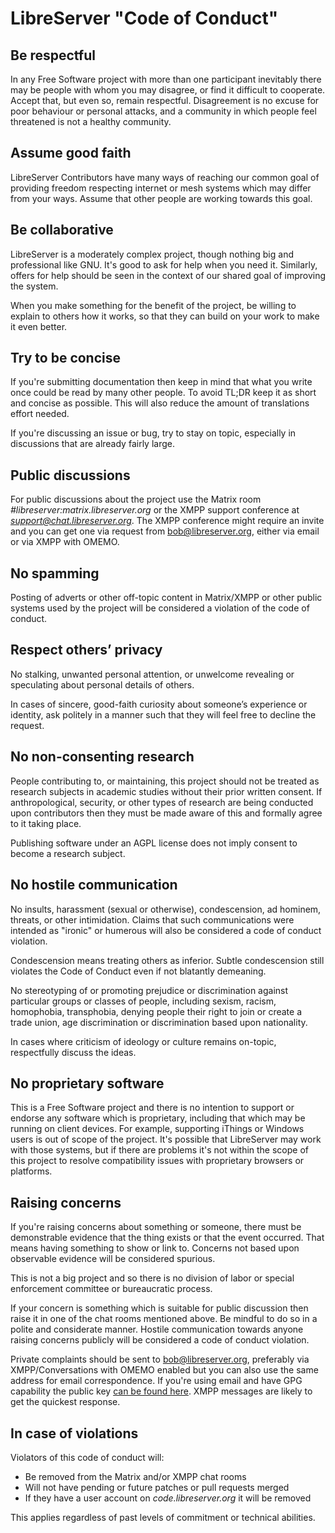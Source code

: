 # LibreServer "Code of Conduct"

## Be respectful

In any Free Software project with more than one participant inevitably there may be people with whom you may disagree, or find it difficult to cooperate. Accept that, but even so, remain respectful. Disagreement is no excuse for poor behaviour or personal attacks, and a community in which people feel threatened is not a healthy community.

## Assume good faith

LibreServer Contributors have many ways of reaching our common goal of providing freedom respecting internet or mesh systems which may differ from your ways. Assume that other people are working towards this goal.

## Be collaborative

LibreServer is a moderately complex project, though nothing big and professional like GNU. It's good to ask for help when you need it. Similarly, offers for help should be seen in the context of our shared goal of improving the system.

When you make something for the benefit of the project, be willing to explain to others how it works, so that they can build on your work to make it even better.

## Try to be concise

If you're submitting documentation then keep in mind that what you write once could be read by many other people. To avoid TL;DR keep it as short and concise as possible. This will also reduce the amount of translations effort needed.

If you're discussing an issue or bug, try to stay on topic, especially in discussions that are already fairly large.

## Public discussions

For public discussions about the project use the Matrix room *#libreserver:matrix.libreserver.org* or the XMPP support conference at *support@chat.libreserver.org*. The XMPP conference might require an invite and you can get one via request from bob@libreserver.org, either via email or via XMPP with OMEMO.

## No spamming

Posting of adverts or other off-topic content in Matrix/XMPP or other public systems used by the project will be considered a violation of the code of conduct.

## Respect others’ privacy

No stalking, unwanted personal attention, or unwelcome revealing or speculating about personal details of others.

In cases of sincere, good-faith curiosity about someone’s experience or identity, ask politely in a manner such that they will feel free to decline the request.

## No non-consenting research

People contributing to, or maintaining, this project should not be treated as research subjects in academic studies without their prior written consent. If anthropological, security, or other types of research are being conducted upon contributors then they must be made aware of this and formally agree to it taking place.

Publishing software under an AGPL license does not imply consent to become a research subject.

## No hostile communication

No insults, harassment (sexual or otherwise), condescension, ad hominem, threats, or other intimidation. Claims that such communications were intended as "ironic" or humerous will also be considered a code of conduct violation.

Condescension means treating others as inferior. Subtle condescension still violates the Code of Conduct even if not blatantly demeaning.

No stereotyping of or promoting prejudice or discrimination against particular groups or classes of people, including sexism, racism, homophobia, transphobia, denying people their right to join or create a trade union, age discrimination or discrimination based upon nationality.

In cases where criticism of ideology or culture remains on-topic, respectfully discuss the ideas.

## No proprietary software

This is a Free Software project and there is no intention to support or endorse any software which is proprietary, including that which may be running on client devices. For example, supporting iThings or Windows users is out of scope of the project. It's possible that LibreServer may work with those systems, but if there are problems it's not within the scope of this project to resolve compatibility issues with proprietary browsers or platforms.

## Raising concerns

If you're raising concerns about something or someone, there must be demonstrable evidence that the thing exists or that the event occurred. That means having something to show or link to. Concerns not based upon observable evidence will be considered spurious.

This is not a big project and so there is no division of labor or special enforcement committee or bureaucratic process.

If your concern is something which is suitable for public discussion then raise it in one of the chat rooms mentioned above. Be mindful to do so in a polite and considerate manner. Hostile communication towards anyone raising concerns publicly will be considered a code of conduct violation.

Private complaints should be sent to bob@libreserver.org, preferably via XMPP/Conversations with OMEMO enabled but you can also use the same address for email correspondence. If you're using email and have GPG capability the public key [can be found here](./support.html). XMPP messages are likely to get the quickest response.

## In case of violations

Violators of this code of conduct will:

 * Be removed from the Matrix and/or XMPP chat rooms
 * Will not have pending or future patches or pull requests merged
 * If they have a user account on *code.libreserver.org* it will be removed

This applies regardless of past levels of commitment or technical abilities.
